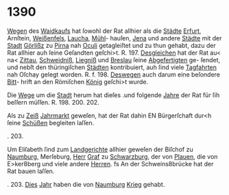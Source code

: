 # 1390

[Wegen](../../register/worte/wegen.md) des [Waidkaufs](../../register/worte/waidkaufs.md) hat ſowohl der Rat allhier als
die [Städte](../../register/worte/städte.md) [Erfurt](../../register/worte/erfurt.md), Arnſtein, [Weißenfels](../../register/worte/weißenfels.md), [Laucha](../../register/worte/laucha.md), [Mühl](../../register/worte/mühl.md)-
hauſen, [Jena](../../register/worte/jena.md) und andere [Städte](../../register/worte/städte.md) mit der [Stadt](../../register/worte/stadt.md) [Görlißz](../../register/orte/görlißz.md)
zu [Pirna](../../register/orte/pirna.md) nah [Oculi](../../register/worte/oculi.md) getagleiſtet und zu thun gehabt,
dazu der Rat allhier auh ſeine Geſandten geſchi>t.
R. 197. [Desgleichen](../../register/worte/desgleichen.md) hat der Rat au< na< [Zittau](../../register/worte/zittau.md),
[Schweidniß](../../register/worte/schweidniß.md), [Liegniß](../../register/worte/liegniß.md) und [Breslau](../../register/worte/breslau.md) ſeine [Abgefertigten](../../register/worte/abgefertigten.md) ge-
ſendet, und nebſt den thüringiſchen [Städten](../../register/worte/städten.md) kontribuiert,
auh ſind viele [Tagfahrten](../../register/worte/tagfahrten.md) nah Oſchay gelegt worden.
R. f. 198. [Deswegen](../../register/worte/deswegen.md) auch darum eine beſondere [Bitt](../../register/worte/bitt.md)-
hrift an den Römiſchen [König](../../register/worte/könig.md) geſchi>t wurde.

Die [Wege](../../register/worte/wege.md) um die [Stadt](../../register/worte/stadt.md) herum hat dieſes .und folgende
[Jahre](../../register/worte/jahre.md) der Rat für ſih beſſern müſſen. R. 198. 200. 202.

Als zu [Zeiß](../../register/orte/zeiß.md) [Jahrmarkt](../../register/worte/jahrmarkt.md) geweſen, hat der Rat dahin
EN Bürgerſchaft dur<h ſeine [Schüßen](../../register/worte/schüßen.md) begleiten laſſen.

. 203.

Um Eliſabeth ſind zum [Landgerichte](../../register/worte/landgerichte.md) allhier geweſen
der Biſchof zu [Naumburg](../../register/orte/naumburg.md), Merſeburg, [Herr](../../register/worte/herr.md) [Graf](../../register/worte/graf.md) zu
[Schwarzburg](../../register/orte/schwarzburg.md), der von [Plauen](../../register/orte/plauen.md), die von E>ker8berg und
viele andere [Herren](../../register/worte/herren.md).
fs An der Schweins8brücke hat der Rat bauen laſſen.

. 203.
[Dies](../../register/worte/dies.md) [Jahr](../../register/worte/jahr.md) haben die von [Naumburg](../../register/orte/naumburg.md) [Krieg](../../register/worte/krieg.md) gehabt.
